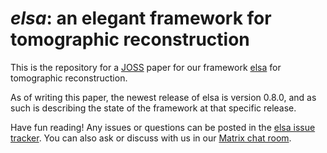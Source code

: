 # ***elsa***: an elegant framework for tomographic reconstruction

This is the repository for a [JOSS](https://joss.theoj.org/) paper for our
framework [elsa](https://gitlab.com/tum-ciip/elsa) for tomographic
reconstruction.

As of writing this paper, the newest release of elsa is version 0.8.0, and as
such is describing the state of the framework at that specific release.

Have fun reading! Any issues or questions can be posted in the [elsa issue
tracker](https://gitlab.com/tum-ciip/elsa/-/issues). You can also ask or
discuss with us in our [Matrix chat room](https://matrix.to/#/#elsa:in.tum.de).
